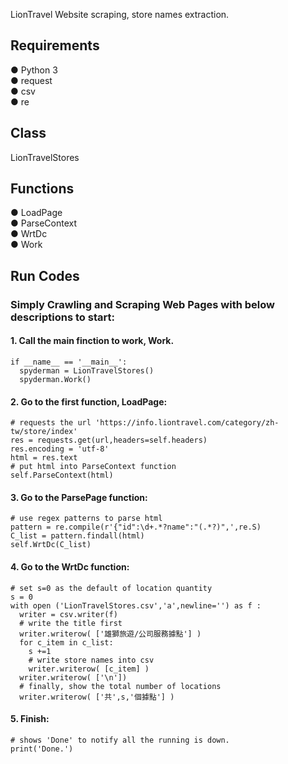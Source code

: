 LionTravel Website scraping, store names extraction.

 
## Requirements
● Python 3    
● request   
● csv   
● re


## Class
LionTravelStores


## Functions
● LoadPage    
● ParseContext   
● WrtDc   
● Work


## Run Codes
### Simply Crawling and Scraping Web Pages with below descriptions to start:

#### 1. Call the main finction to work, Work.
    if __name__ == '__main__':
      spyderman = LionTravelStores()
      spyderman.Work()
				
#### 2. Go to the first function, LoadPage:
    # requests the url 'https://info.liontravel.com/category/zh-tw/store/index'	    
    res = requests.get(url,headers=self.headers)
    res.encoding = 'utf-8'
    html = res.text
    # put html into ParseContext function
    self.ParseContext(html)
				
#### 3. Go to the ParsePage function:
    # use regex patterns to parse html 
    pattern = re.compile(r'{"id":\d+.*?name":"(.*?)",',re.S)
    C_list = pattern.findall(html)
    self.WrtDc(C_list)	
    
#### 4. Go to the WrtDc function:
    # set s=0 as the default of location quantity 
    s = 0
    with open ('LionTravelStores.csv','a',newline='') as f :
      writer = csv.writer(f)
      # write the title first
      writer.writerow( ['雄獅旅遊/公司服務據點'] )
      for c_item in c_list:
        s +=1
        # write store names into csv
        writer.writerow( [c_item] )
      writer.writerow( ['\n'])
      # finally, show the total number of locations
      writer.writerow( ['共',s,'個據點'] )
        
#### 5. Finish:
	# shows 'Done' to notify all the running is down.
    print('Done.')
